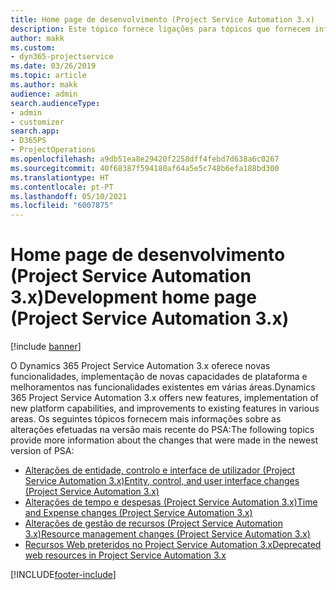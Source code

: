 ```yaml
---
title: Home page de desenvolvimento (Project Service Automation 3.x)
description: Este tópico fornece ligações para tópicos que fornecem informações de desenvolvimento do Dynamics 365 Project Service Automation (PSA), versão 3.x.
author: makk
ms.custom:
- dyn365-projectservice
ms.date: 03/26/2019
ms.topic: article
ms.author: makk
audience: admin
search.audienceType:
- admin
- customizer
search.app:
- D365PS
- ProjectOperations
ms.openlocfilehash: a9db51ea8e29420f2258dff4febd7d638a6c0267
ms.sourcegitcommit: 40f68387f594180af64a5e5c748b6efa188bd300
ms.translationtype: HT
ms.contentlocale: pt-PT
ms.lasthandoff: 05/10/2021
ms.locfileid: "6007875"
---
```

# <a name="development-home-page-project-service-automation-3x"></a><span data-ttu-id="5553e-103">Home page de desenvolvimento (Project Service Automation 3.x)</span><span class="sxs-lookup"><span data-stu-id="5553e-103">Development home page (Project Service Automation 3.x)</span></span>

[!include [banner](../../includes/psa-now-project-operations.md)]

<span data-ttu-id="5553e-104">O Dynamics 365 Project Service Automation 3.x oferece novas funcionalidades, implementação de novas capacidades de plataforma e melhoramentos nas funcionalidades existentes em várias áreas.</span><span class="sxs-lookup"><span data-stu-id="5553e-104">Dynamics 365 Project Service Automation 3.x offers new features, implementation of new platform capabilities, and improvements to existing features in various areas.</span></span> <span data-ttu-id="5553e-105">Os seguintes tópicos fornecem mais informações sobre as alterações efetuadas na versão mais recente do PSA:</span><span class="sxs-lookup"><span data-stu-id="5553e-105">The following topics provide more information about the changes that were made in the newest version of PSA:</span></span>

- [<span data-ttu-id="5553e-106">Alterações de entidade, controlo e interface de utilizador (Project Service Automation 3.x)</span><span class="sxs-lookup"><span data-stu-id="5553e-106">Entity, control, and user interface changes (Project Service Automation 3.x)</span></span>](../developer-guides/entity-changes-v3.x.md)
- [<span data-ttu-id="5553e-107">Alterações de tempo e despesas (Project Service Automation 3.x)</span><span class="sxs-lookup"><span data-stu-id="5553e-107">Time and Expense changes (Project Service Automation 3.x)</span></span>](../developer-guides/time-expense-changes-v3.x.md)
- [<span data-ttu-id="5553e-108">Alterações de gestão de recursos (Project Service Automation 3.x)</span><span class="sxs-lookup"><span data-stu-id="5553e-108">Resource management changes (Project Service Automation 3.x)</span></span>](../developer-guides/resource-management-changes-v3.x.md)
- [<span data-ttu-id="5553e-109">Recursos Web preteridos no Project Service Automation 3.x</span><span class="sxs-lookup"><span data-stu-id="5553e-109">Deprecated web resources in Project Service Automation 3.x</span></span>](../developer-guides/web-resources-deprecated-v3.x.md)


[!INCLUDE[footer-include](../../includes/footer-banner.md)]